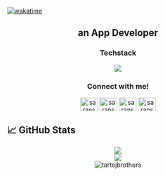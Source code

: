 [![wakatime](https://wakatime.com/badge/user/e755a36a-5cc0-4ce6-85ee-63761b3e1ed3.svg)](https://wakatime.com/@e755a36a-5cc0-4ce6-85ee-63761b3e1ed3)

<h2 align="center">an App Developer</h2>

<h3 align="center">Techstack</h3>
<p align="center">
  <img src="https://skillicons.dev/icons?i=html,css,js,git,github,vscode,bootstrap,tailwind,npm,ts,postman,figma,flutter,dart,c,python,docker,firebase,supabase,netlify,cpp&perline=8" />
</p>

<h3 align="center">Connect with me!</h3>
<p align="center">
  <a href="https://www.linkedin.com/in/dev-karan-singh/" target="_blank"><img align="center" src="https://raw.githubusercontent.com/rahuldkjain/github-profile-readme-generator/master/src/images/icons/Social/linked-in-alt.svg" alt="saranshbangar" height="30" width="40" /></a>
  <a href="https://www.geeksforgeeks.org/user/d_k_singh/" target="_blank"><img align="center" src="https://raw.githubusercontent.com/rahuldkjain/github-profile-readme-generator/master/src/images/icons/Social/geeks-for-geeks.svg" alt="saranshbangar" height="30" width="40" /></a>
  <a href="https://leetcode.com/u/d_k_singh/" target="_blank"><img align="center" src="https://raw.githubusercontent.com/rahuldkjain/github-profile-readme-generator/master/src/images/icons/Social/leet-code.svg" alt="saranshbangar" height="30" width="40" /></a>
  <a href="https://instagram.com/the_d_k_dhillon" target="_blank"><img align="center" src="https://raw.githubusercontent.com/rahuldkjain/github-profile-readme-generator/master/src/images/icons/Social/instagram.svg" alt="saransh.bangar" height="30" width="40" /></a>
</p>

## 📈 GitHub Stats

<div align="center">
  <img src="https://github-profile-summary-cards.vercel.app/api/cards/stats?username=DKSingh1604&theme=synthwave" />
</div>
<div align="center">
  <img src="https://github-profile-summary-cards.vercel.app/api/cards/repos-per-language?username=DKSingh1604&theme=synthwave" />
</div>
<div align="center">
  <img src="https://github-readme-stats.vercel.app/api/wakatime?username=DKSingh&theme=dark" alt="tartejbrothers" />
</div>
